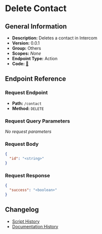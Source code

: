 # Delete Contact

## General Information

- **Description:** Deletes a contact in Intercom
- **Version:** 0.0.1
- **Group:** Others
- **Scopes:** _None_
- **Endpoint Type:** Action
- **Code:** [🔗](https://github.com/NangoHQ/integration-templates/tree/main/integrations/intercom/actions/delete-contact.ts)


## Endpoint Reference

### Request Endpoint

- **Path:** `/contact`
- **Method:** `DELETE`

### Request Query Parameters

_No request parameters_

### Request Body

```json
{
  "id": "<string>"
}
```

### Request Response

```json
{
  "success": "<boolean>"
}
```

## Changelog

- [Script History](https://github.com/NangoHQ/integration-templates/commits/main/integrations/intercom/actions/delete-contact.ts)
- [Documentation History](https://github.com/NangoHQ/integration-templates/commits/main/integrations/intercom/actions/delete-contact.md)

<!-- END  GENERATED CONTENT -->


